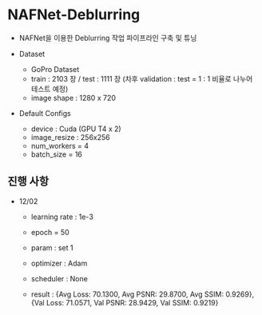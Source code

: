 # NAFNet-Deblurring
- NAFNet을 이용한 Deblurring 작업 파이프라인 구축 및 튜닝
  
* Dataset
    * GoPro Dataset
    * train : 2103 장 / test : 1111 장 (차후 validation : test = 1 : 1 비율로 나누어 테스트 예정)
    * image shape : 1280 x 720

* Default Configs
    * device : Cuda (GPU T4 x 2)
    * image_resize : 256x256
    * num_workers = 4
    * batch_size = 16

## 진행 사항

- 12/02
  - learning rate : 1e-3
  - epoch = 50
  - param : set 1
  - optimizer : Adam
  - scheduler : None
 
  - result : {Avg Loss: 70.1300, Avg PSNR: 29.8700, Avg SSIM: 0.9269}, {Val Loss: 71.0571, Val PSNR: 28.9429, Val SSIM: 0.9219}
